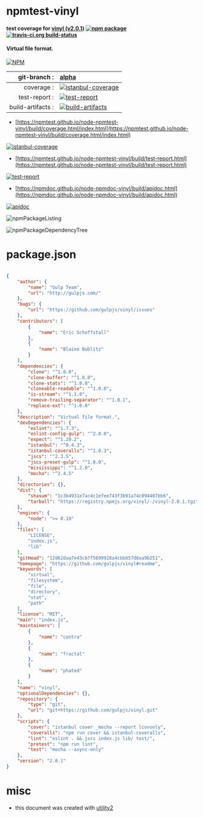 # npmtest-vinyl

#### test coverage for  [vinyl (v2.0.1)](https://github.com/gulpjs/vinyl#readme)  [![npm package](https://img.shields.io/npm/v/npmtest-vinyl.svg?style=flat-square)](https://www.npmjs.org/package/npmtest-vinyl) [![travis-ci.org build-status](https://api.travis-ci.org/npmtest/node-npmtest-vinyl.svg)](https://travis-ci.org/npmtest/node-npmtest-vinyl)

#### Virtual file format.

[![NPM](https://nodei.co/npm/vinyl.png?downloads=true&downloadRank=true&stars=true)](https://www.npmjs.com/package/vinyl)

| git-branch : | [alpha](https://github.com/npmtest/node-npmtest-vinyl/tree/alpha)|
|--:|:--|
| coverage : | [![istanbul-coverage](https://npmtest.github.io/node-npmtest-vinyl/build/coverage.badge.svg)](https://npmtest.github.io/node-npmtest-vinyl/build/coverage.html/index.html)|
| test-report : | [![test-report](https://npmtest.github.io/node-npmtest-vinyl/build/test-report.badge.svg)](https://npmtest.github.io/node-npmtest-vinyl/build/test-report.html)|
| build-artifacts : | [![build-artifacts](https://npmtest.github.io/node-npmtest-vinyl/glyphicons_144_folder_open.png)](https://github.com/npmtest/node-npmtest-vinyl/tree/gh-pages/build)|

- [https://npmtest.github.io/node-npmtest-vinyl/build/coverage.html/index.html](https://npmtest.github.io/node-npmtest-vinyl/build/coverage.html/index.html)

[![istanbul-coverage](https://npmtest.github.io/node-npmtest-vinyl/build/screenCapture.buildCi.browser.%252Ftmp%252Fbuild%252Fcoverage.lib.html.png)](https://npmtest.github.io/node-npmtest-vinyl/build/coverage.html/index.html)

- [https://npmtest.github.io/node-npmtest-vinyl/build/test-report.html](https://npmtest.github.io/node-npmtest-vinyl/build/test-report.html)

[![test-report](https://npmtest.github.io/node-npmtest-vinyl/build/screenCapture.buildCi.browser.%252Ftmp%252Fbuild%252Ftest-report.html.png)](https://npmtest.github.io/node-npmtest-vinyl/build/test-report.html)

- [https://npmdoc.github.io/node-npmdoc-vinyl/build/apidoc.html](https://npmdoc.github.io/node-npmdoc-vinyl/build/apidoc.html)

[![apidoc](https://npmdoc.github.io/node-npmdoc-vinyl/build/screenCapture.buildCi.browser.%252Ftmp%252Fbuild%252Fapidoc.html.png)](https://npmdoc.github.io/node-npmdoc-vinyl/build/apidoc.html)

![npmPackageListing](https://npmtest.github.io/node-npmtest-vinyl/build/screenCapture.npmPackageListing.svg)

![npmPackageDependencyTree](https://npmtest.github.io/node-npmtest-vinyl/build/screenCapture.npmPackageDependencyTree.svg)



# package.json

```json

{
    "author": {
        "name": "Gulp Team",
        "url": "http://gulpjs.com/"
    },
    "bugs": {
        "url": "https://github.com/gulpjs/vinyl/issues"
    },
    "contributors": [
        {
            "name": "Eric Schoffstall"
        },
        {
            "name": "Blaine Bublitz"
        }
    ],
    "dependencies": {
        "clone": "^1.0.0",
        "clone-buffer": "^1.0.0",
        "clone-stats": "^1.0.0",
        "cloneable-readable": "^1.0.0",
        "is-stream": "^1.1.0",
        "remove-trailing-separator": "^1.0.1",
        "replace-ext": "^1.0.0"
    },
    "description": "Virtual file format.",
    "devDependencies": {
        "eslint": "^1.7.3",
        "eslint-config-gulp": "^2.0.0",
        "expect": "^1.20.2",
        "istanbul": "^0.4.3",
        "istanbul-coveralls": "^1.0.3",
        "jscs": "^2.3.5",
        "jscs-preset-gulp": "^1.0.0",
        "mississippi": "^1.2.0",
        "mocha": "^2.4.5"
    },
    "directories": {},
    "dist": {
        "shasum": "1c3b4931e7ac4c1efee743f3b91a74c094407bb6",
        "tarball": "https://registry.npmjs.org/vinyl/-/vinyl-2.0.1.tgz"
    },
    "engines": {
        "node": ">= 0.10"
    },
    "files": [
        "LICENSE",
        "index.js",
        "lib"
    ],
    "gitHead": "12d62daa7e43cb7f5699928a4cbb057d6aa9b251",
    "homepage": "https://github.com/gulpjs/vinyl#readme",
    "keywords": [
        "virtual",
        "filesystem",
        "file",
        "directory",
        "stat",
        "path"
    ],
    "license": "MIT",
    "main": "index.js",
    "maintainers": [
        {
            "name": "contra"
        },
        {
            "name": "fractal"
        },
        {
            "name": "phated"
        }
    ],
    "name": "vinyl",
    "optionalDependencies": {},
    "repository": {
        "type": "git",
        "url": "git+https://github.com/gulpjs/vinyl.git"
    },
    "scripts": {
        "cover": "istanbul cover _mocha --report lcovonly",
        "coveralls": "npm run cover && istanbul-coveralls",
        "lint": "eslint . && jscs index.js lib/ test/",
        "pretest": "npm run lint",
        "test": "mocha --async-only"
    },
    "version": "2.0.1"
}
```



# misc
- this document was created with [utility2](https://github.com/kaizhu256/node-utility2)
